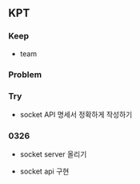 ## KPT

### Keep

- team

### Problem

### Try

- socket API 명세서 정확하게 작성하기

### 0326

- socket server 올리기

- socket api 구현

